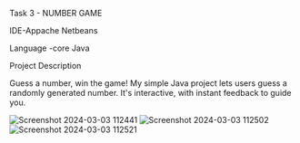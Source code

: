 Task 3 - NUMBER GAME

IDE-Appache Netbeans

Language -core Java

Project Description

Guess a number, win the game! My simple Java project lets users guess a randomly generated number. It's interactive, with instant feedback to guide you.

![Screenshot 2024-03-03 112441](https://github.com/siddumr/Codsoft/assets/125337449/c5ee54e7-cee9-41d7-a9c7-34a573c855e6)
![Screenshot 2024-03-03 112502](https://github.com/siddumr/Codsoft/assets/125337449/98b0f5a2-22bf-4156-914a-28d8c0087f45)
![Screenshot 2024-03-03 112521](https://github.com/siddumr/Codsoft/assets/125337449/e8eb0181-e9f4-4267-8a12-7faca833caa7)

